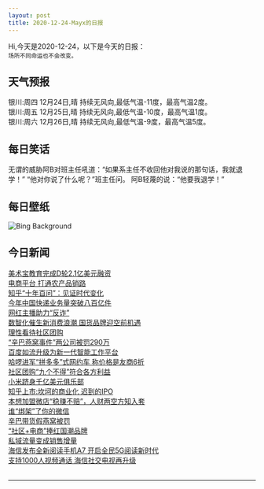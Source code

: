 ```yaml
---
layout: post
title: 2020-12-24-Mayx的日报
---
```


Hi,今天是2020-12-24，以下是今天的日报：<br><small>
场所不同命运也不会改变。</small><!--more-->
## 天气预报
银川:周四 12月24日,晴 持续无风向,最低气温-11度，最高气温2度。<br>银川:周五 12月25日,晴 持续无风向,最低气温-10度，最高气温1度。<br>银川:周六 12月26日,晴 持续无风向,最低气温-9度，最高气温5度。
## 每日笑话
无谓的威胁阿B对班主任吼道：“如果系主任不收回他对我说的那句话，我就退学！” “他对你说了什么呢？”班主任问。 阿B轻蔑的说：“他要我退学！”
## 每日壁纸
![Bing Background](https://cn.bing.com/th?id=OHR.BandedPipefish_EN-US0293485314_1920x1080.jpg&rf=LaDigue_1920x1080.jpg&pid=hp "Banded pipefish near Moalboal, Philippines (© Jenna Szerlag/Alamy)")
## 今日新闻

[美术宝教育完成D轮2.1亿美元融资](http://it.people.com.cn/n1/2020/1224/c1009-31977386.html)   
[电商平台 打通农产品销路](http://it.people.com.cn/n1/2020/1224/c1009-31977399.html)   
[知乎“十年百问”：见证时代变化](http://it.people.com.cn/n1/2020/1224/c1009-31977395.html)   
[今年中国快递业务量突破八百亿件](http://it.people.com.cn/n1/2020/1224/c1009-31977394.html)   
[网红主播助力“反诈”](http://it.people.com.cn/n1/2020/1224/c1009-31977383.html)   
[数智化催生新消费浪潮 国货品牌迎空前机遇](http://it.people.com.cn/n1/2020/1224/c1009-31977333.html)   
[理性看待社区团购](http://it.people.com.cn/n1/2020/1224/c1009-31977310.html)   
[“辛巴燕窝事件”两公司被罚290万](http://it.people.com.cn/n1/2020/1224/c1009-31977305.html)   
[百度如流升级为新一代智能工作平台](http://it.people.com.cn/n1/2020/1224/c1009-31977264.html)   
[哈啰进军“拼多多”式网约车 称价格是友商6折](http://it.people.com.cn/n1/2020/1224/c1009-31977279.html)   
[社区团购“九个不得”符合各方利益](http://it.people.com.cn/n1/2020/1224/c1009-31977302.html)   
[小米跻身千亿美元俱乐部](http://it.people.com.cn/n1/2020/1224/c1009-31977227.html)   
[知乎上市:坎坷的商业化 迟到的IPO](http://it.people.com.cn/n1/2020/1224/c1009-31977241.html)   
[本想加盟微店“稳赚不赔”，人财两空方知入套](http://it.people.com.cn/n1/2020/1224/c1009-31977205.html)   
[谁“绑架”了你的微信](http://it.people.com.cn/n1/2020/1224/c1009-31977207.html)   
[辛巴带货假燕窝被罚](http://it.people.com.cn/n1/2020/1224/c1009-31977221.html)   
[“社区+电商”捧红国潮品牌](http://it.people.com.cn/n1/2020/1224/c1009-31977179.html)   
[私域流量变成销售增量](http://it.people.com.cn/n1/2020/1224/c1009-31977176.html)   
[海信发布全新阅读手机A7 开启全民5G阅读新时代](http://it.people.com.cn/n1/2020/1223/c1009-31976507.html)   
[支持1000人视频通话 海信社交电视再升级](http://it.people.com.cn/n1/2020/1223/c1009-31976505.html)   
<br />

***

<small></small>
